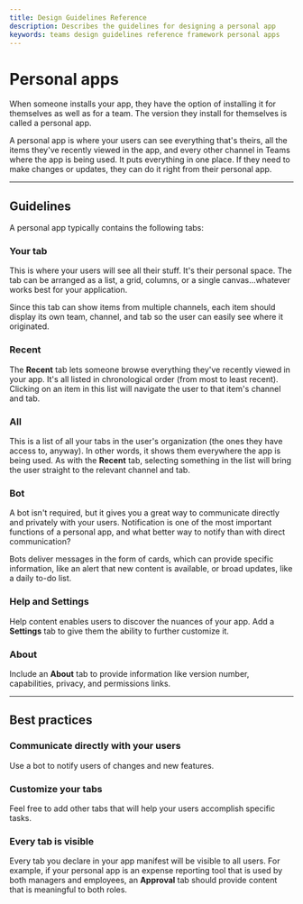 ```yaml
---
title: Design Guidelines Reference
description: Describes the guidelines for designing a personal app
keywords: teams design guidelines reference framework personal apps
--- 
```

# Personal apps

When someone installs your app, they have the option of installing it for themselves as well as for a team. The version they install for themselves is called a personal app.

A personal app is where your users can see everything that's theirs, all the items they've recently viewed in the app, and every other channel in Teams where the app is being used. It puts everything in one place. If they need to make changes or updates, they can do it right from their personal app. 

---

## Guidelines

A personal app typically contains the following tabs:

### Your tab

This is where your users will see all their stuff. It's their personal space. The tab can be arranged as a list, a grid, columns, or a single canvas...whatever works best for your application. 

Since this tab can show items from multiple channels, each item should display its own team, channel, and tab so the user can easily see where it originated. 

### Recent

The **Recent** tab lets someone browse everything they've recently viewed in your app. It's all listed in chronological order (from most to least recent). Clicking on an item in this list will navigate the user to that item's channel and tab.

### All

This is a list of all your tabs in the user's organization (the ones they have access to, anyway). In other words, it shows them everywhere the app is being used. As with the **Recent** tab, selecting something in the list will bring the user straight to the relevant channel and tab.

### Bot

A bot isn't required, but it gives you a great way to communicate directly and privately with your users. Notification is one of the most important functions of a personal app, and what better way to notify than with direct communication?

Bots deliver messages in the form of cards, which can provide specific information, like an alert that new content is available, or broad updates, like a daily to-do list.

### Help and Settings

Help content enables users to discover the nuances of your app. Add a **Settings** tab to give them the ability to further customize it.

### About

Include an **About** tab to provide information like version number, capabilities, privacy, and permissions links.

---

## Best practices

### Communicate directly with your users

Use a bot to notify users of changes and new features.

### Customize your tabs

Feel free to add other tabs that will help your users accomplish specific tasks.

### Every tab is visible

Every tab you declare in your app manifest will be visible to all users. For example, if your personal app is an expense reporting tool that is used by both managers and employees, an **Approval** tab should provide content that is meaningful to both roles.
